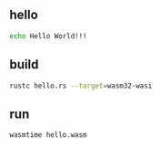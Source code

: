## hello

```sh
echo Hello World!!!
```

## build

```sh
rustc hello.rs --target=wasm32-wasi
```

## run

```sh
wasmtime hello.wasm
```
